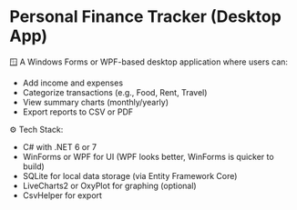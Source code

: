 # Personal Finance Tracker (Desktop App)

🪟 A Windows Forms or WPF-based desktop application where users can:
- Add income and expenses
- Categorize transactions (e.g., Food, Rent, Travel)
- View summary charts (monthly/yearly)
- Export reports to CSV or PDF

⚙️ Tech Stack:
- C# with .NET 6 or 7
- WinForms or WPF for UI (WPF looks better, WinForms is quicker to build)
- SQLite for local data storage (via Entity Framework Core)
- LiveCharts2 or OxyPlot for graphing (optional)
- CsvHelper for export
